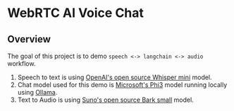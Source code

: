 WebRTC AI Voice Chat
====================

Overview
--------

The goal of this project is to demo `speech <-> langchain <-> audio` workflow.

1. Speech to text is using [OpenAI's open source Whisper mini](https://huggingface.co/openai/whisper-small) model.
2. Chat model used for this demo is [Microsoft's Phi3](https://azure.microsoft.com/en-us/blog/introducing-phi-3-redefining-whats-possible-with-slms/) model running locally using [Ollama](https://ollama.com/).
3. Text to Audio is using [Suno's open source Bark small](https://huggingface.co/suno/bark-small) model.

